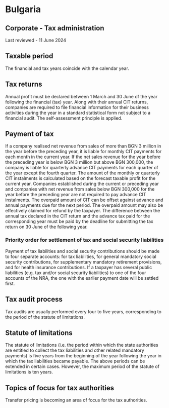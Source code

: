 # Bulgaria
## Corporate - Tax administration
Last reviewed - 11 June 2024
## Taxable period
The financial and tax years coincide with the calendar year.
## Tax returns
Annual profit must be declared between 1 March and 30 June of the year following the financial (tax) year. Along with their annual CIT returns, companies are required to file financial information for their business activities during the year in a standard statistical form not subject to a financial audit. The self-assessment principle is applied.
## Payment of tax
If a company realised net revenue from sales of more than BGN 3 million in the year before the preceding year, it is liable for monthly CIT payments for each month in the current year. If the net sales revenue for the year before the preceding year is below BGN 3 million but above BGN 300,000, the company is liable for quarterly advance CIT payments for each quarter of the year except the fourth quarter. The amount of the monthly or quarterly CIT instalments is calculated based on the forecast taxable profit for the current year.
Companies established during the current or preceding year and companies with net revenue from sales below BGN 300,000 for the year before the preceding year are not required to pay advance CIT instalments.
The overpaid amount of CIT can be offset against advance and annual payments due for the next period. The overpaid amount may also be effectively claimed for refund by the taxpayer. The difference between the annual tax declared in the CIT return and the advance tax paid for the corresponding year must be paid by the deadline for submitting the tax return on 30 June of the following year.
### Priority order for settlement of tax and social security liabilities
Payment of tax liabilities and social security contributions should be made to four separate accounts: for tax liabilities, for general mandatory social security contributions, for supplementary mandatory retirement provisions, and for health insurance contributions.
If a taxpayer has several public liabilities (e.g. tax and/or social security liabilities) to one of the four accounts of the NRA, the one with the earlier payment date will be settled first.
## Tax audit process
Tax audits are usually performed every four to five years, corresponding to the period of the statute of limitations.
## Statute of limitations
The statute of limitations (i.e. the period within which the state authorities are entitled to collect the tax liabilities and other related mandatory payments) is five years from the beginning of the year following the year in which the tax liabilities became payable. The above periods can be extended in certain cases. However, the maximum period of the statute of limitations is ten years.
## Topics of focus for tax authorities
Transfer pricing is becoming an area of focus for the tax authorities.
